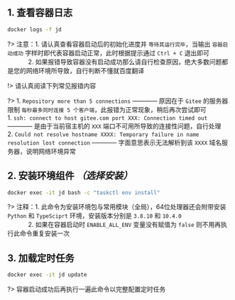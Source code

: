 ## 1. 查看容器日志

```bash
docker logs -f jd
```

?> 注意：1. 请认真查看容器启动后的初始化进度并 `等待其运行完毕`，当输出 `容器启动成功` 字样时即代表容器启动正常，此时根据提示通过 `Ctrl + C` 退出即可\
    ㅤ ㅤㅤ 2. 如果报错导致容器没有启动成功那么请自行检查原因，绝大多数问题都是您的网络环境所导致，自行判断不懂就百度翻译

!> 请认真阅读下列常见报错内容

?> 1. `Repository more than 5 connections` ———— 原因在于 `Gitee` 的服务器限制 `每秒最多同时连接 5 个客户端`，此报错为正常现象，稍后再次尝试即可\
     1. `ssh: connect to host gitee.com port XXX: Connection timed out` ———— 是由于当前宿主机的 `XXX` 端口不可用所导致的连接性问题，自行处理\
     2. `Could not resolve hostname XXXX: Temporary failure in name resolution lost connection` ———— 字面意思表示无法解析到该 `XXXX` 域名服务器，说明网络环境异常

## 2. 安装环境组件 _（选择安装）_                                                                                                                         

```bash
docker exec -it jd bash -c "taskctl env install"
```

?> 注释：1. 此命令为安装环境包与常用模块（全局），64位处理器还会附带安装 `Python` 和 `TypeSciprt` 环境，安装版本分别是 `3.8.10` 和 `10.4.0`\
    ㅤ ㅤㅤ 2. 如果在容器启动时 `ENABLE_ALL_ENV` 变量没有赋值为 `false` 则不用再执行此命令重复安装一次

## 3. 加载定时任务

```bash
docker exec -it jd update
```

?> 容器启动成功后再执行一遍此命令以完整配置定时任务